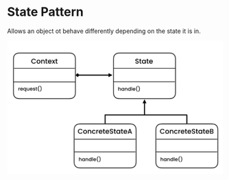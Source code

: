 # State Pattern

Allows an object ot behave differently depending on the state it is in.

![State](../../../UML/Behavioral/State.PNG)